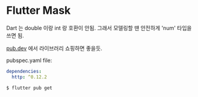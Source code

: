 # Flutter Mask

Dart 는 double 이랑 int 랑 호환이 안됨. 그래서 모델링할 땐 안전하게 'num' 타입을 쓰면 됨.

[pub.dev](https://pub.dev/) 에서 라이브러리 쇼핑하면 좋을듯.


pubspec.yaml file:
```yaml
dependencies:
  http: ^0.12.2
```

```bash
$ flutter pub get
